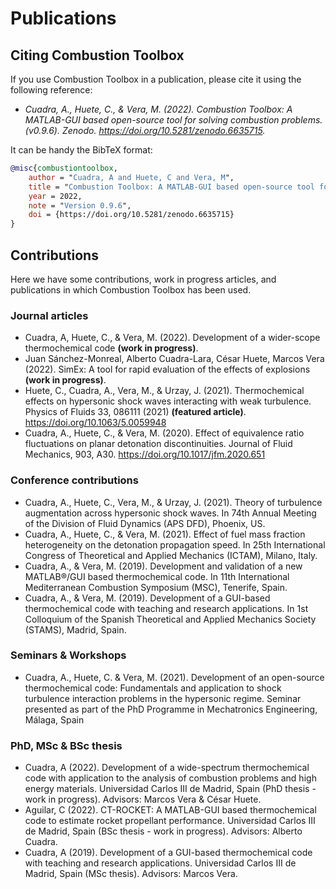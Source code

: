 # Publications

## Citing Combustion Toolbox

If you use Combustion Toolbox in a publication, please cite it using the following reference:


* *Cuadra, A., Huete, C., & Vera, M. (2022). Combustion Toolbox: A MATLAB-GUI based open-source tool for solving combustion problems. (v0.9.6). Zenodo. https://doi.org/10.5281/zenodo.6635715.*


It can be handy the BibTeX format:

```bibtex
@misc{combustiontoolbox,
    author = "Cuadra, A and Huete, C and Vera, M",
    title = "Combustion Toolbox: A MATLAB-GUI based open-source tool for solving combustion problems",
    year = 2022,
    note = "Version 0.9.6",
    doi = {https://doi.org/10.5281/zenodo.6635715}
}
```

## Contributions

Here we have some contributions, work in progress articles, and publications in which Combustion Toolbox has been used.

### Journal articles

* Cuadra, A, Huete, C., & Vera, M. (2022). Development of a wider-scope thermochemical code **(work in progress)**.
* Juan Sánchez-Monreal, Alberto Cuadra-Lara, César Huete, Marcos Vera (2022). SimEx: A tool for rapid evaluation of the effects of explosions **(work in progress)**.
* Huete, C., Cuadra, A., Vera, M., & Urzay, J. (2021). Thermochemical effects on hypersonic shock
waves interacting with weak turbulence. Physics of Fluids 33, 086111 (2021) **(featured article)**.
https://doi.org/10.1063/5.0059948
* Cuadra, A., Huete, C., & Vera, M. (2020). Effect of equivalence ratio fluctuations on planar detonation
discontinuities. Journal of Fluid Mechanics, 903, A30. https://doi.org/10.1017/jfm.2020.651

### Conference contributions

* Cuadra, A., Huete, C., Vera, M., & Urzay, J. (2021). Theory of turbulence augmentation across hypersonic shock waves. In 74th Annual Meeting of the Division of Fluid Dynamics (APS DFD), Phoenix, US.
* Cuadra, A., Huete, C., & Vera, M. (2021). Effect of fuel mass fraction heterogeneity on the detonation propagation speed. In 25th International Congress of Theoretical and Applied Mechanics (ICTAM), Milano, Italy.
* Cuadra, A., & Vera, M. (2019). Development and validation of a new MATLAB®/GUI based thermochemical code. In 11th International Mediterranean Combustion Symposium (MSC), Tenerife, Spain.
* Cuadra, A., & Vera, M. (2019). Development of a GUI-based thermochemical code with teaching and research applications. In 1st Colloquium of the Spanish Theoretical and Applied Mechanics Society (STAMS), Madrid, Spain.

### Seminars & Workshops

* Cuadra, A., Huete, C. & Vera, M. (2021). Development of an open-source    thermochemical code: Fundamentals and application to shock turbulence interaction problems in the hypersonic regime. Seminar presented as part of the PhD Programme in Mechatronics Engineering, Málaga, Spain

### PhD, MSc & BSc thesis

* Cuadra, A (2022). Development of a wide-spectrum thermochemical code with application to the analysis of combustion problems and high energy materials. Universidad Carlos III de Madrid, Spain (PhD thesis - work in progress). Advisors: Marcos Vera & César Huete.
* Aguilar, C (2022). CT-ROCKET: A MATLAB-GUI based thermochemical code to estimate rocket propellant performance. Universidad Carlos III de Madrid, Spain (BSc thesis - work in progress). Advisors: Alberto Cuadra.
* Cuadra, A (2019). Development of a GUI-based thermochemical code with teaching and research applications. Universidad Carlos III de Madrid, Spain (MSc thesis). Advisors: Marcos Vera.


